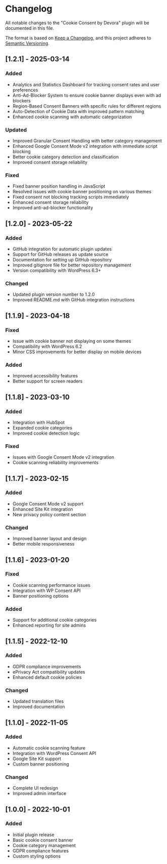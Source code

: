 # Changelog

All notable changes to the "Cookie Consent by Devora" plugin will be documented in this file.

The format is based on [Keep a Changelog](https://keepachangelog.com/en/1.0.0/),
and this project adheres to [Semantic Versioning](https://semver.org/spec/v2.0.0.html).

## [1.2.1] - 2025-03-14

### Added

- Analytics and Statistics Dashboard for tracking consent rates and user preferences
- Anti-Ad-Blocker System to ensure cookie banner displays even with ad blockers
- Region-Based Consent Banners with specific rules for different regions
- Auto-Detection of Cookie Data with improved pattern matching
- Enhanced cookie scanning with automatic categorization

### Updated

- Improved Granular Consent Handling with better category management
- Enhanced Google Consent Mode v2 integration with immediate script blocking
- Better cookie category detection and classification
- Improved consent storage reliability

### Fixed

- Fixed banner position handling in JavaScript
- Resolved issues with cookie banner positioning on various themes
- Fixed consent not blocking tracking scripts immediately
- Enhanced consent storage reliability
- Improved anti-ad-blocker functionality

## [1.2.0] - 2023-05-22

### Added

- GitHub integration for automatic plugin updates
- Support for GitHub releases as update source
- Documentation for setting up GitHub repository
- Improved gitignore file for better repository management
- Version compatibility with WordPress 6.3+

### Changed

- Updated plugin version number to 1.2.0
- Improved README.md with GitHub integration instructions

## [1.1.9] - 2023-04-18

### Fixed

- Issue with cookie banner not displaying on some themes
- Compatibility with WordPress 6.2
- Minor CSS improvements for better display on mobile devices

### Added

- Improved accessibility features
- Better support for screen readers

## [1.1.8] - 2023-03-10

### Added

- Integration with HubSpot
- Expanded cookie categories
- Improved cookie detection logic

### Fixed

- Issues with Google Consent Mode v2 integration
- Cookie scanning reliability improvements

## [1.1.7] - 2023-02-15

### Added

- Google Consent Mode v2 support
- Enhanced Site Kit integration
- New privacy policy content section

### Changed

- Improved banner layout and design
- Better mobile responsiveness

## [1.1.6] - 2023-01-20

### Fixed

- Cookie scanning performance issues
- Integration with WP Consent API
- Banner positioning options

### Added

- Support for additional cookie categories
- Enhanced reporting for site admins

## [1.1.5] - 2022-12-10

### Added

- GDPR compliance improvements
- ePrivacy Act compatibility updates
- Enhanced default cookie policies

### Changed

- Updated translation files
- Improved documentation

## [1.1.0] - 2022-11-05

### Added

- Automatic cookie scanning feature
- Integration with WordPress Consent API
- Google Site Kit support
- Custom banner positioning

### Changed

- Complete UI redesign
- Improved admin interface

## [1.0.0] - 2022-10-01

### Added

- Initial plugin release
- Basic cookie consent banner
- Cookie category management
- GDPR compliance features
- Custom styling options
